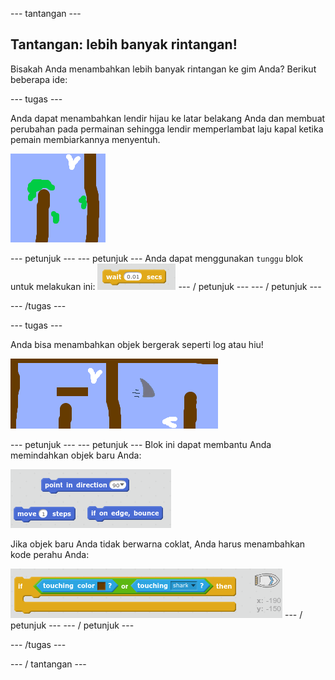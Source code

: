 \--- tantangan \---

## Tantangan: lebih banyak rintangan!

Bisakah Anda menambahkan lebih banyak rintangan ke gim Anda? Berikut beberapa ide:

\--- tugas \---

Anda dapat menambahkan lendir hijau ke latar belakang Anda dan membuat perubahan pada permainan sehingga lendir memperlambat laju kapal ketika pemain membiarkannya menyentuh.

![tangkapan layar](images/boat-algae.png)

\--- petunjuk \--- \--- petunjuk \--- Anda dapat menggunakan `tunggu` blok untuk melakukan ini: ![screenshot](images/boat-slime-blocks.png) \--- / petunjuk \--- \--- / petunjuk \---

\--- /tugas \---

\--- tugas \---

Anda bisa menambahkan objek bergerak seperti log atau hiu!

![tangkapan layar](images/boat-obstacles.png)

\--- petunjuk \--- \--- petunjuk \--- Blok ini dapat membantu Anda memindahkan objek baru Anda:

![tangkapan layar](images/boat-moving-blocks.png)

Jika objek baru Anda tidak berwarna coklat, Anda harus menambahkan kode perahu Anda:

![tangkapan layar](images/boat-moving-blocks2.png) \--- / petunjuk \--- \--- / petunjuk \---

\--- /tugas \---

\--- / tantangan \---